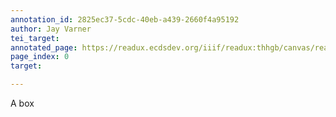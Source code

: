 ```yaml
---
annotation_id: 2825ec37-5cdc-40eb-a439-2660f4a95192
author: Jay Varner
tei_target: 
annotated_page: https://readux.ecdsdev.org/iiif/readux:thhgb/canvas/readux:thhgb_00000001.jp2
page_index: 0
target: 

---
```

<p>A box</p>